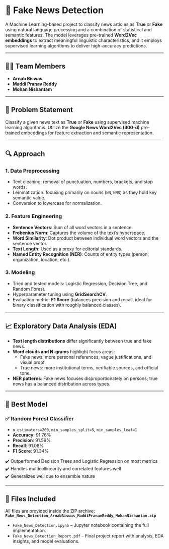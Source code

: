 # 📰 Fake News Detection

A Machine Learning-based project to classify news articles as **True** or **Fake** using natural language processing and a combination of statistical and semantic features. The model leverages pre-trained **Word2Vec embeddings** to extract meaningful linguistic characteristics, and it employs supervised learning algorithms to deliver high-accuracy predictions.

---

## 👨‍💻 Team Members

- **Arnab Biswas**  
- **Maddi Pranav Reddy**  
- **Mohan Nishantam**

---

## 📌 Problem Statement

Classify a given news text as **True** or **Fake** using supervised machine learning algorithms. Utilize the **Google News Word2Vec (300-d)** pre-trained embeddings for feature extraction and semantic representation.

---

## 🔍 Approach

### 1. **Data Preprocessing**
- Text cleaning: removal of punctuation, numbers, brackets, and stop words.
- Lemmatization: focusing primarily on nouns (`NN`, `NNS`) as they hold key semantic value.
- Conversion to lowercase for normalization.

### 2. **Feature Engineering**
- **Sentence Vectors**: Sum of all word vectors in a sentence.
- **Frobenius Norm**: Captures the volume of the text’s hyperspace.
- **Word Similarity**: Dot product between individual word vectors and the sentence vector.
- **Text Length**: Used as a proxy for editorial standards.
- **Named Entity Recognition (NER)**: Counts of entity types (person, organization, location, etc.).

### 3. **Modeling**
- Tried and tested models: Logistic Regression, Decision Tree, and Random Forest.
- Hyperparameter tuning using **GridSearchCV**.
- Evaluation metric: **F1 Score** (balances precision and recall, ideal for binary classification with roughly balanced classes).

---

## 📈 Exploratory Data Analysis (EDA)

- **Text length distributions** differ significantly between true and fake news.
- **Word clouds and N-grams** highlight focus areas: 
  - Fake news: more personal references, vague justifications, and visual proof.
  - True news: more institutional terms, verifiable sources, and official tone.
- **NER patterns**: Fake news focuses disproportionately on persons; true news has a balanced distribution across types.

---

## 🧠 Best Model

### ✅ **Random Forest Classifier**
- `n_estimators=200`, `min_samples_split=5`, `min_samples_leaf=1`
- **Accuracy**: 91.76%  
- **Precision**: 91.59%  
- **Recall**: 91.08%  
- **F1 Score**: 91.34%  

✔️ Outperformed Decision Trees and Logistic Regression on most metrics  
✔️ Handles multicollinearity and correlated features well  
✔️ Generalizes well due to ensemble nature  

---

## 📁 Files Included

All files are provided inside the ZIP archive:  
**`Fake_News_Detection_ArnabBiswas_MaddiPranavReddy_MohanNishantam.zip`**

- `Fake_News_Detection.ipynb` – Jupyter notebook containing the full implementation.
- `Fake_News_Detection_Report.pdf` – Final project report with analysis, EDA insights, and model evaluations.